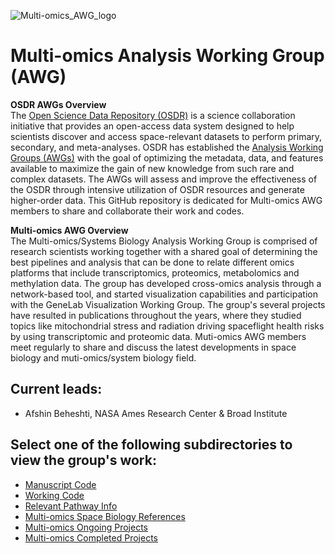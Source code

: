 ![Multi-omics_AWG_logo](https://github.com/OpenScienceDataRepo/Multi-omics_AWG/assets/158081608/9569de22-45c9-4e75-bd8b-79f754b2a2af)

# Multi-omics Analysis Working Group (AWG)

**OSDR AWGs Overview**  
The [Open Science Data Repository (OSDR)](https://osdr.nasa.gov/bio/) is a science collaboration initiative that provides an open-access data system designed to help scientists discover and access space-relevant datasets to perform primary, secondary, and meta-analyses. OSDR has established the [Analysis Working Groups (AWGs)](https://osdr.nasa.gov/bio/awg/about.html) with the goal of optimizing the metadata, data, and features available to maximize the gain of new knowledge from such rare and complex datasets. The AWGs will assess and improve the effectiveness of the OSDR through intensive utilization of OSDR resources and generate higher-order data. This GitHub repository is dedicated for Multi-omics AWG members to share and collaborate their work and codes.

**Multi-omics AWG Overview**  
The Multi-omics/Systems Biology Analysis Working Group is comprised of research scientists working together with a shared goal of determining the best pipelines and analysis that can be done to relate different omics platforms that include transcriptomics, proteomics, metabolomics and methylation data. The group has developed cross-omics analysis through a network-based tool, and started visualization capabilities and participation with the GeneLab Visualization Working Group. The group's several projects have resulted in publications throughout the years, where they studied topics like mitochondrial stress and radiation driving spaceflight health risks by using transcriptomic and proteomic data. Muti-omics AWG members meet regularly to share and discuss the latest developments in space biology and muti-omics/system biology field.   

## Current leads:
- Afshin Beheshti, NASA Ames Research Center & Broad Institute

## Select one of the following subdirectories to view the group's work:
- [Manuscript Code](Manuscript_Code)
- [Working Code](Working_Code)
- [Relevant Pathway Info](Relevant_Pathway_Info)
- [Multi-omics Space Biology References](Multi-omics_Space_Biology_References)
- [Multi-omics Ongoing Projects](https://docs.google.com/document/d/1Bs1_bPySkoFpe7xV57Jemh4uugD-U3bzWotHoVi2pGI/edit#heading=h.95b7h6a5lge5)
- [Multi-omics Completed Projects](https://docs.google.com/document/d/1OhFzVukmcRzFP6BTzL0fAz-VPDdngTgNI-ThwW-yINQ/edit#heading=h.skv70enopj64)

